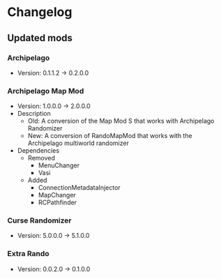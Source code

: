# Changelog


## Updated mods

### Archipelago

- Version: 0.1.1.2 -> 0.2.0.0

### Archipelago Map Mod

- Version: 1.0.0.0 -> 2.0.0.0
- Description
  + Old: A conversion of the
            Map Mod S that works with Archipelago Randomizer
  + New: A conversion of RandoMapMod that works with the Archipelago multiworld randomizer
- Dependencies
  + Removed
    - MenuChanger
    - Vasi
  + Added
    - ConnectionMetadataInjector
    - MapChanger
    - RCPathfinder

### Curse Randomizer

- Version: 5.0.0.0 -> 5.1.0.0

### Extra Rando

- Version: 0.0.2.0 -> 0.1.0.0

